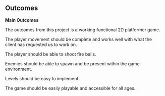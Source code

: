 ## Outcomes

**Main Outcomes**

The outcomes from this project is a working functional 2D platformer game.

The player movement should be complete and works well with what the client has requested us to work on.

The player should be able to shoot fire balls.

Enemies should be able to spawn and be present within the game environment.

Levels should be easy to implement.

The game should be easily playable and accessible for all ages.

